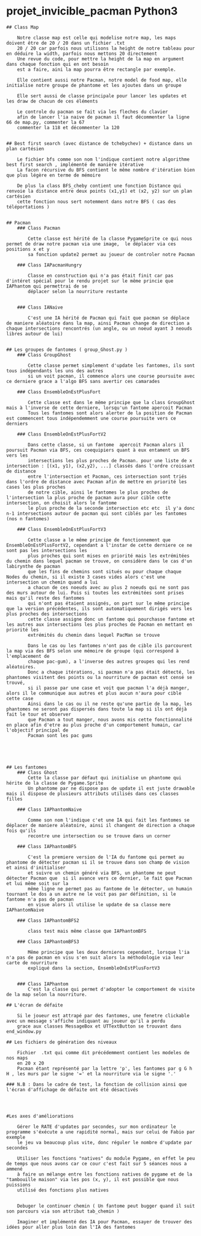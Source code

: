 # projet_invicible_pacman Python3

	## Class Map

		Notre classe map est celle qui modelise notre map, les maps doivent être de 20 / 20 dans un fichier .txt
		20 / 20 car parfois nous utilisons la height de notre tableau pour en déduire la width, parfois nous mettons 20 directement
		Une revue du code, pour mettre la height de la map en argument dans chaque fonction qui en ont besoin
		est a faire, aini la map pourra être rectangle par exemple.

		Elle contient aussi notre Pacman, notre model de food map, elle initialise notre groupe de phantome et les ajoutes dans un groupe

		Elle sert aussi de classe principale pour lancer les updates et les draw de chacun de ces éléments

		Le controle du pacman se fait via les fleches du clavier
		afin de lancer l'ia naive de pacman il faut décommenter la ligne 66 de map.py, commenter la 67
		commenter la 118 et décommenter la 120

	
	## Best first search (avec distance de tchebychev) + distance dans un plan cartésien

		Le fichier bfs comme son nom l'indique contient notre algorithme best first search , implémenté de manière itérative
		La facon récursive du BFS contient le même nombre d'itération bien que plus légère en terme de mémoire

		De plus la class BFS_cheby contient une fonction Distance qui renvoie la distance entre deux points (x1,y1) et (x2, y2) sur un plan cartésien
		cette fonction nous sert notemment dans notre BFS ( cas des téléportations )

		
	## Pacman
		### Class Pacman
			
			Cette classe est hérité de la classe PygameSprite ce qui nous permet de draw notre pacman via une image,  le déplacer via ces positions x et y 
			sa fonction update2 permet au joueur de controler notre Pacman

		### Class IAPacmanHungry

			Classe en construction qui n'a pas était finit car pas d'intéret spécial pour le rendu projet sur le même princie que IAPhantom qui permettrai de se
			déplacer selon la nourriture restante
			

		### Class IANaive

			C'est une IA hérité de Pacman qui fait que pacman se déplace de maniere aléatoire dans la map, ainsi Pacman change de direction a chaque intersections rencontrés (un angle, ou un noeud ayant 3 neouds libres autour de lui)

	
	## Les groupes de fantomes ( group_Ghost.py )
		### Class GroupGhost
			
			Cette classe permet simplement d'update les fantomes, ils sont tous indépendants les uns des autres
			si un voit pacman, il commence alors une course poursuite avec ce derniere grace a l'algo BFS sans avertir ces camarades
		
		### Class EnsembleOnEstPlusFort

			Cette classe est dans le même principe que la class GroupGhost mais à l'inverse de cette derniere, lorsqu'un fantome apercoit Pacman
			Tous les fantomes sont alors alerter de la position de Pacman est commencent tous indépendemment une course poursuite vers ce derniers 
		
		### Class EnsembleOnEstPlusFortV2
			
			Dans cette classe, si un fantome  apercoit Pacman alors il poursuit Pacman via BFS, ces coequipiers quant à eux entament un BFS vers les 
			intersections les plus proches de Pacman. pour une liste de x intersection : [(x1, y1), (x2,y2), ...] classés dans l'ordre croissant de distance
			entre l'intersection et Pacman, ces intersection sont triés dans l'ordre de distance avec Pacman afin de mettre en priorité les cases les plus proches
			de notre cible, ainsi le fantomes le plus proches de l'intersection la plus proche de pacman aura pour cible cette intersection, on choisit alors le fantome
			le plus proche de la seconde intersection etc etc  il y'a donc  n-1 intersections autour de pacman qui sont ciblés par les fantomes (nos n fantomes)
		
		### Class EnsembleOnEstPlusFortV3

			Cette classe a le même principe de fonctionnement que EnsembleOnEstPlusFortV2, cependant a l'instar de cette derniere ce ne sont pas les intersections les
			plus proches qui sont mises en priorité mais les extrémitées du chemin dans lequel pacman se trouve, on considère dans le cas d'un labirynthe de pacman
			que les fins de chemins sont situés ou pour chaque chaque Nodes du chemin, si il existe 3 cases vides alors c'est une intersection un chemin quand a lui
			a chacun de ces noeuds avec au plus 2 noeuds qui ne sont pas des murs autour de lui. Puis si toutes les extrémitées sont prises mais qu'il reste des fantomes
			qui n'ont pas étaient assignés, on part sur le même principe que la version précédentes, ils sont automatiquement dirigés vers les plus proches des intersections
			cette classe assigne donc un fantome qui pourchasse fantome et les autres aux intersections les plus proches de Pacman en mettant en priorité les 
			extrémités du chemin dans lequel PacMan se trouve

			Dans le cas ou les fantomes n'ont pas de cible ils parcourent la map via des BFS selon une mémoire de groupe (qui correspond à l'emplacement de 
			chaque pac-gum), a l'inverse des autres groupes qui les rend aléatoires.
			Donc a chaque itérations, si pacman n'a pas était détecté, les phantomes visitent des points ou la nourriture de pacman est censé se trouvé,
			si il passe par une case et voit que pacman l'a déjà manger, alors il le communique aux autres et plus aucun n'aura pour cible cette case
			Ainsi dans le cas ou il ne reste qu'une partie de la map, les phantomes ne seront pas dispersés dans toute la map si ils ont déjà fait le tour et observer
			que Pacman a tout manger, nous avons mis cette fonctionnalité en place afin d'etre au plus proche d'un comportement humain, car l'objectif principal de 
			Pacman sont les pac gums




	
	## Les fantomes
		### Class Ghost
			Cette la classe par défaut qui initialise un phantome qui hérite de la classe de Pygame.Sprite
			Un phantome par ne dispose pas de update il est juste drawable mais il dispose de plusieurs attributs utilisés dans ces classes filles
		
		### Class IAPhantomNaive
		
			Comme son nom l'indique c'et une IA qui fait les fantomes se déplacer de maniere aléatoire, ainsi il changent de direction a chaque fois qu'ils
			recontre une intersection ou se trouve dans un corner

		### Class IAPhantomBFS
			
			C'est la premiere version de l'IA du fantome qui permet au phantome de détecter pacman si il se trouve dans son champ de vision et ainsi d'initialiser
			et suivre un chemin généré via BFS, un phantome ne peut détecter Pacman que  si il avance vers ce dernier, le fait que Pacman et lui même soit sur la 
			même ligne ne permet pas au fantome de le détecter, un humain tournant le dos a un autre ne le voit pas par définition, si le fantome n'a pas de pacman
			en visue alors il utilise le update de sa classe mere IAPhantomNaive

		### Class IAPhantomBFS2

			class test mais même classe que IAPhantomBFS
		
		### Class IAPhantomBFS3

			Même principe que les deux dernieres cependant, lorsque l'ia n'a pas de pacman en visu s'en suit alors la méthodologie via leur carte de nourriture
			expliqué dans la section, EnsembleOnEstPlusFortV3

		
		### Class IAPhantom
			C'est la classe qui permet d'adopter le comportement de visite de la map selon la nourriture.

	## L'écran de défaite

		Si le joueur est attrapé par des fantomes, une fenetre clickable avec un message s'affiche indiquant au joueur qu'il a perdu 
		grace aux classes MessageBox et UTTextButton se trouvant dans end_window.py
	
	## Les fichiers de génération des niveaux

		Fichier  .txt qui comme dit précédemment contient les modeles de nos maps
		en 20 x 20
		Pacman étant représenté par la lettre 'p', les fantomes par g G h H , les murs par le signe '=' et la nourriture via le signe '.'

	### N.B : Dans le cadre de test, la fonction de collision ainsi que l'écran d'affichage de défaite ont été désactivés




	#Les axes d'améliorations

		Gérer le RATE d'updates par secondes, sur mon ordinateur le programme s'éxécute a une rapidité normal, mais sur celui de Fabio par exemple
		le jeu va beaucoup plus vite, donc réguler le nombre d'update par secondes

		Utiliser les fonctions "natives" du module Pygame, en effet le peu de temps que nous avons car ce cour c'est fait sur 5 séances nous a ammené
		à faire un mélange entre les fonctions natives de pygame et de la "tambouille maison" via les pos (x, y), il est possible que nous puissions
		utilisé des fonctions plus natives


		Debuger le continuer chemin ( Un fantome peut bugger quand il suit son parcours via son attribut tab_chemin ) 

		Imaginer et implémenté des IA pour Pacman, essayer de trouver des idées pour aller plus loin dan l'IA des fantomes
